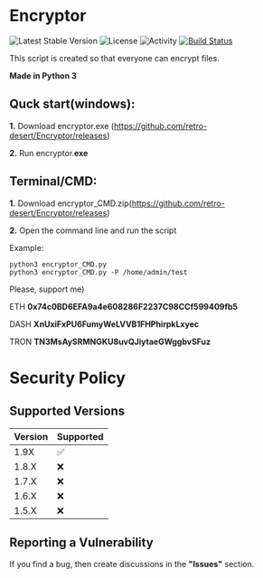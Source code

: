 # Encryptor

![Latest Stable Version](https://img.shields.io/github/v/release/retro-desert/Encryptor?color=success)
![License](https://img.shields.io/github/license/retro-desert/Encryptor?color=informational)
![Activity](https://img.shields.io/github/commit-activity/m/retro-desert/Encryptor?color=yellow)
[![Build Status](https://travis-ci.org/retro-desert/Encryptor.svg?branch=master)](https://travis-ci.org/retro-desert/Encryptor)

This script is created so that everyone can encrypt files.

**Made in Python 3**

## Quck start(windows):

**1.** Download encryptor.exe (https://github.com/retro-desert/Encryptor/releases)

**2.** Run encryptor.**exe**

## Terminal/CMD:

**1.** Download encryptor_CMD.zip(https://github.com/retro-desert/Encryptor/releases)

**2.** Open the command line and run the script

Example:

```
python3 encryptor_CMD.py
python3 encryptor_CMD.py -P /home/admin/test
```

Please, support me)

ETH
**0x74c0BD6EFA9a4e608286F2237C98CCf599409fb5**

DASH
**XnUxiFxPU6FumyWeLVVB1FHPhirpkLxyec**

TRON
**TN3MsAySRMNGKU8uvQJiytaeGWggbvSFuz**

# Security Policy

## Supported Versions

| Version | Supported          |
| ------- | ------------------ |
| 1.9X    | :white_check_mark: |
| 1.8.X   | :x: 			   |
| 1.7.X   | :x:                |
| 1.6.X   | :x:                |
| 1.5.X   | :x:                |

## Reporting a Vulnerability

If you find a bug, then create discussions in the **"Issues"** section.
